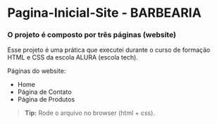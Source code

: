 # Pagina-Inicial-Site - BARBEARIA


### O projeto é composto por três páginas (website)

Esse projeto é uma prática que executei durante o curso de formação HTML e CSS da escola ALURA (escola tech).

Páginas do website:

* Home
* Página de Contato
* Página de Produtos

>**Tip:** Rode o arquivo no browser (html + css). 

